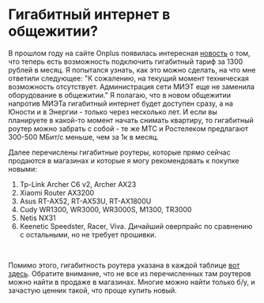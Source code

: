 # Гигабитный интернет в общежитии?

В прошлом году на сайте Onplus появилась интересная [новость](https://miet.onplus.ru/) о том, что теперь есть возможность подключить гигабитный тариф за 1300 рублей в месяц.
Я попытался узнать, как это можно сделать, на что мне ответили следующее: "К сожалению, на текущий момент техническая возможность отсутствует. Администрация сети МИЭТ еще не заменила оборудование в общежитии." 
Я полагаю, что в новом общежитии напротив МИЭТа гигабитный интернет будет доступен сразу, а на Юности и в Энергии - только через несколько лет. И если вы планируете в какой-то момент начать снимать квартиру, то гигабитный роутер можно забрать с собой - те же МТС и Ростелеком предлагают 300-500 МБит/с меньше, чем за 1к в месяц. 

Далее перечислены гигабитные роутеры, которые прямо сейчас продаются в магазинах и которые я могу рекомендовать к покупке новыми:
1. Tp-Link Archer C6 v2, Archer AX23
2. Xiaomi Router AX3200
3. Asus RT-AX52, RT-AX53U, RT-AX1800U
4. Cudy WR1300, WR3000, WR3000S, M1300, TR3000
5. Netis NX31
6. Keenetic Speedster, Racer, Viva. Дичайший оверпрайс по сравнению с остальными, но не требует прошивки.

<br>

Помимо этого, гигабитность роутера указана в каждой таблице [вот здесь](/lists/routers.md). Обратите внимание, что не все из перечисленных там роутеров можно найти в продаже в магазинах. Многие можно найти только б/у, и зачастую ценник такой, что проще купить новый.
